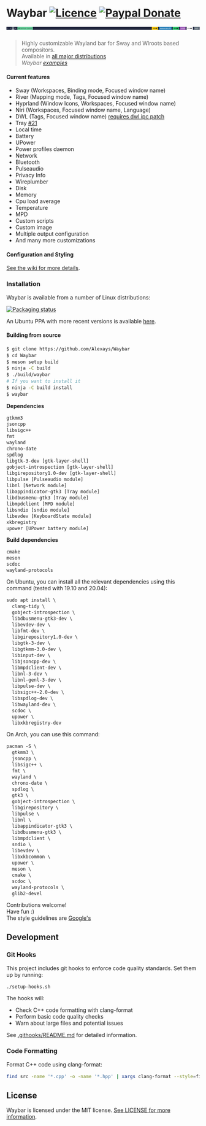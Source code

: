 # Waybar [![Licence](https://img.shields.io/badge/License-MIT-yellow.svg)](LICENSE) [![Paypal Donate](https://img.shields.io/badge/Donate-Paypal-2244dd.svg)](https://paypal.me/ARouillard)<br>![Waybar](https://raw.githubusercontent.com/alexays/waybar/master/preview-2.png)

> Highly customizable Wayland bar for Sway and Wlroots based compositors.<br>
> Available in [all major distributions](https://github.com/Alexays/Waybar/wiki/Installation)<br>
> *Waybar [examples](https://github.com/Alexays/Waybar/wiki/Examples)*

#### Current features
- Sway (Workspaces, Binding mode, Focused window name)
- River (Mapping mode, Tags, Focused window name)
- Hyprland (Window Icons, Workspaces, Focused window name)
- Niri (Workspaces, Focused window name, Language)
- DWL (Tags, Focused window name) [requires dwl ipc patch](https://codeberg.org/dwl/dwl-patches/src/branch/main/patches/ipc)
- Tray [#21](https://github.com/Alexays/Waybar/issues/21)
- Local time
- Battery
- UPower
- Power profiles daemon
- Network
- Bluetooth
- Pulseaudio
- Privacy Info
- Wireplumber
- Disk
- Memory
- Cpu load average
- Temperature
- MPD
- Custom scripts
- Custom image
- Multiple output configuration
- And many more customizations

#### Configuration and Styling

[See the wiki for more details](https://github.com/Alexays/Waybar/wiki).

### Installation

Waybar is available from a number of Linux distributions:

[![Packaging status](https://repology.org/badge/vertical-allrepos/waybar.svg?columns=3&header=Waybar%20Downstream%20Packaging)](https://repology.org/project/waybar/versions)

An Ubuntu PPA with more recent versions is available
[here](https://launchpad.net/~nschloe/+archive/ubuntu/waybar).


#### Building from source

```bash
$ git clone https://github.com/Alexays/Waybar
$ cd Waybar
$ meson setup build
$ ninja -C build
$ ./build/waybar
# If you want to install it
$ ninja -C build install
$ waybar
```

**Dependencies**

```
gtkmm3
jsoncpp
libsigc++
fmt
wayland
chrono-date
spdlog
libgtk-3-dev [gtk-layer-shell]
gobject-introspection [gtk-layer-shell]
libgirepository1.0-dev [gtk-layer-shell]
libpulse [Pulseaudio module]
libnl [Network module]
libappindicator-gtk3 [Tray module]
libdbusmenu-gtk3 [Tray module]
libmpdclient [MPD module]
libsndio [sndio module]
libevdev [KeyboardState module]
xkbregistry
upower [UPower battery module]
```

**Build dependencies**

```
cmake
meson
scdoc
wayland-protocols
```

On Ubuntu, you can install all the relevant dependencies using this command (tested with 19.10 and 20.04):

```
sudo apt install \
  clang-tidy \
  gobject-introspection \
  libdbusmenu-gtk3-dev \
  libevdev-dev \
  libfmt-dev \
  libgirepository1.0-dev \
  libgtk-3-dev \
  libgtkmm-3.0-dev \
  libinput-dev \
  libjsoncpp-dev \
  libmpdclient-dev \
  libnl-3-dev \
  libnl-genl-3-dev \
  libpulse-dev \
  libsigc++-2.0-dev \
  libspdlog-dev \
  libwayland-dev \
  scdoc \
  upower \
  libxkbregistry-dev
```

On Arch, you can use this command:

```
pacman -S \
  gtkmm3 \
  jsoncpp \
  libsigc++ \
  fmt \
  wayland \
  chrono-date \
  spdlog \
  gtk3 \
  gobject-introspection \
  libgirepository \
  libpulse \
  libnl \
  libappindicator-gtk3 \
  libdbusmenu-gtk3 \
  libmpdclient \
  sndio \
  libevdev \
  libxkbcommon \
  upower \
  meson \
  cmake \
  scdoc \
  wayland-protocols \
  glib2-devel
```


Contributions welcome!<br>
Have fun :)<br>
The style guidelines are [Google's](https://google.github.io/styleguide/cppguide.html)

## Development

### Git Hooks

This project includes git hooks to enforce code quality standards. Set them up by running:

```bash
./setup-hooks.sh
```

The hooks will:
- Check C++ code formatting with clang-format
- Perform basic code quality checks
- Warn about large files and potential issues

See [.githooks/README.md](.githooks/README.md) for detailed information.

### Code Formatting

Format C++ code using clang-format:

```bash
find src -name '*.cpp' -o -name '*.hpp' | xargs clang-format --style=file -i
```

## License

Waybar is licensed under the MIT license. [See LICENSE for more information](https://github.com/Alexays/Waybar/blob/master/LICENSE).
